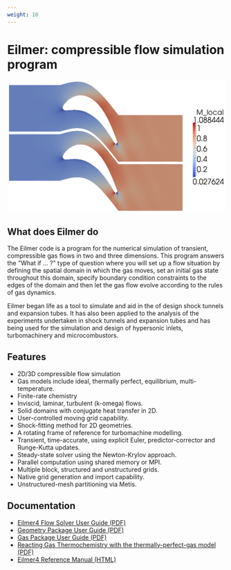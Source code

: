 ```yaml
---
weight: 10
---
```


# Eilmer: compressible flow simulation program

![](/images/Kiock-Mach.png)

## What does Eilmer do

The Eilmer code is a program for the numerical simulation of transient,
compressible gas flows in two and three dimensions.
This program answers the "What if ... ?" type of question
where you will set up a flow situation by
defining the spatial domain in which the gas moves,
set an initial gas state throughout this domain,
specify boundary condition constraints to the edges of the domain and
then let the gas flow evolve according to the rules of gas dynamics.

Eilmer began life as a tool to simulate and aid in the of design shock tunnels and expansion tubes.
It has also been applied to the analysis of the experiments undertaken
in shock tunnels and expansion tubes and has being used for the simulation and design of
hypersonic inlets, turbomachinery and microcombustors.

## Features

+ 2D/3D compressible flow simulation
+ Gas models include ideal, thermally perfect, equilibrium, multi-temperature.
+ Finite-rate chemistry
+ Inviscid, laminar, turbulent (k-omega) flows.
+ Solid domains with conjugate heat transfer in 2D.
+ User-controlled moving grid capability.
+ Shock-fitting method for 2D geometries.
+ A rotating frame of reference for turbomachine modelling.
+ Transient, time-accurate, using explicit Euler, predictor-corrector and Runge-Kutta updates.
+ Steady-state solver using the Newton-Krylov approach.
+ Parallel computation using shared memory or MPI.
+ Multiple block, structured and unstructured grids.
+ Native grid generation and import capability.
+ Unstructured-mesh partitioning via Metis.

## Documentation

- [Eilmer4 Flow Solver User Guide (PDF)](/pdfs/eilmer-user-guide.pdf)
- [Geometry Package User Guide (PDF)](/pdfs/geometry-user-guide.pdf)
- [Gas Package User Guide (PDF)](/pdfs/gas-user-guide.pdf)
- [Reacting Gas Thermochemistry with the thermally-perfect-gas model (PDF)](/pdfs/reacting-gas-guide.pdf)
- [Eilmer4 Reference Manual (HTML)](/html/eilmer-reference-manual.html)


